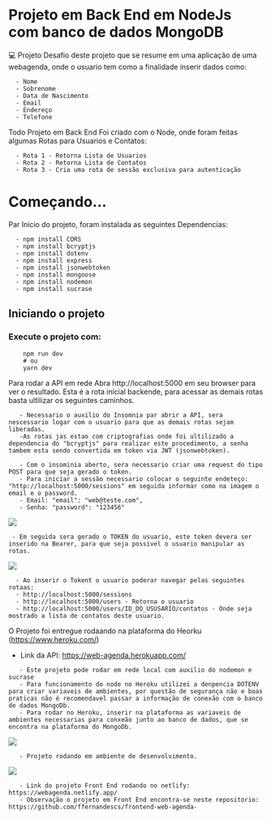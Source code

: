 # Projeto em Back End em NodeJs com banco de dados MongoDB
💻 Projeto
Desafio deste projeto que se resume em uma aplicação de uma webagenda, onde o usuario tem como a finalidade inserir dados como:
```
  - Nome
  - Sobrenome
  - Data de Nascimento
  - Email
  - Endereço
  - Telefone
 ```

Todo Projeto em Back End Foi criado com o Node, onde foram feitas algumas Rotas para Usuarios e Contatos:
```
  - Rota 1 - Retorna Lista de Usuarios
  - Rota 2 - Retorna Lista de Contatos
  - Rota 3 - Cria uma rota de sessão exclusiva para autenticação
 ```
 
# Começando...

Par Inicio do projeto, foram instalada as seguintes Dependencias:
```
  - npm install CORS
  - npm install bcryptjs
  - npm install dotenv
  - npm install express
  - npm install jsonwebtoken
  - npm install mongoose
  - npm install nodemon
  - npm install sucrase
 ```
 
## Iniciando o projeto

### Execute o projeto com:
```
	npm run dev
	# ou
	yarn dev
```

Para rodar a API em rede Abra http://localhost:5000 em seu browser para ver o resultado.
Esta é a rota inicial backende, para acessar as demais rotas basta ultilizar os seguintes caminhos.

```
   - Necessario o auxilio do Insomnia par abrir a API, sera nescessario logar com o usuario para que as demais rotas sejam liberadas.
   -As rotas jas estao com criptografias onde foi ultilizado a dependencia do "bcryptjs" para realizar este procedimento, a senha 
tambem esta sendo convertida em token via JWT (jsonwebtoken).

   - Com o insominia aberto, sera necessario criar uma request do tipo POST para que seja gerado o token.
   - Para iniciar a sessão necessario colocar o seguinte endeteço: "http://localhost:5000/sessions" em seguida informar como na imagem o email e o password.
   - Email: "email": "web@teste.com",
   - Senha: "password": "123456"
```

  <img src="https://uploaddeimagens.com.br/images/003/909/982/full/01.png?1655803540">
  
  ```
   - Em seguida sera gerado o TOKEN do usuario, este token devera ser inserido na Bearer, para que seja possivel o usuario manipular as rotas.
  ```
  
  <img src="https://uploaddeimagens.com.br/images/003/909/983/full/02.png?1655803557">
 
 ```
   - Ao inserir o Tokent o usuario poderar navegar pelas seguintes rotaas:
   - http://localhost:5000/sessions
   - http://localhost:5000/users - Retorna o usuario
   - http://localhost:5000/users/ID_DO_USUSARIO/contatos - Onde seja mostrado a lista de contatos deste usuario.
```

  O Projeto foi entregue rodaando na plataforma do Heorku (https://www.heroku.com/) 

   - Link da API: https://web-agenda.herokuapp.com/ 
	

```
   - Este projeto pode rodar em rede local com auxilio do nodemon e sucrase 
   - Para funcionamento do node no Heroku utilizei a denpencia DOTENV para criar variaveis de ambientes, por questão de segurança não e boas praticas não é recomendavel passar a informação de conexão com o banco de dados MongoDb. 
   - Para rodar no Heroku, inserir na plataforma as variaveis de ambientes necessarias para conxeão junto ao banco de dados, que se encontra na plataforma do MongoDb. 
```
	
<img src="https://uploaddeimagens.com.br/images/003/909/984/full/03.png?1655804591"> 

```
   - Projeto rodando em ambiente de desenvolvimento.
```	


<img src="https://uploaddeimagens.com.br/images/003/909/985/full/04.png?1655804859"> 
	
```
   - Link do projeto Front End rodando no netlify: https://webagenda.netlify.app/ 
   - Observação o projeto em Front End encontra-se neste repositorio: https://github.com/ffernandescs/frontend-web-agenda-
````






